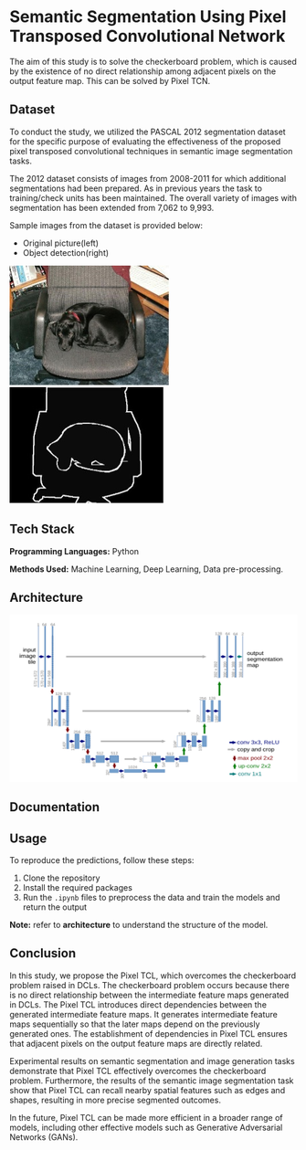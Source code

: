 
#  Semantic Segmentation Using Pixel Transposed Convolutional Network

The aim of this study is to solve the checkerboard problem, which is caused by the existence of no direct relationship among adjacent pixels on the output feature map. This can be solved by Pixel TCN.


## Dataset
To conduct the study, we utilized the PASCAL 2012 segmentation dataset for the specific purpose of evaluating the effectiveness of the proposed pixel transposed convolutional techniques in semantic image segmentation tasks.

The 2012 dataset consists of images from 2008-2011 for which additional segmentations had been prepared. As in previous years the task to training/check units has been maintained. The overall variety of images with segmentation has been extended from 7,062 to 9,993. 

Sample images from the dataset is provided below:
 - Original picture(left) 
 - Object detection(right)

![Screenshot](https://github.com/BharathSimhaK/Semantic-Segmentation-using-Pixel-Transposed-Convolutional-Networks-/blob/main/original%20picture.jpg)
![Screenshot](https://github.com/BharathSimhaK/Semantic-Segmentation-using-Pixel-Transposed-Convolutional-Networks-/blob/main/object%20detection.jpg)

## Tech Stack

**Programming Languages:** Python

**Methods Used:** Machine Learning, Deep Learning, Data pre-processing. 


## Architecture 

![a](https://github.com/BharathSimhaK/Semantic-Segmentation-using-Pixel-Transposed-Convolutional-Networks-/blob/main/architecture.png)

## Documentation




## Usage

To reproduce the predictions, follow these steps:

1. Clone the repository
2. Install the required packages
3. Run the `.ipynb` files to preprocess the data and train the models and return the output

**Note:** refer to **architecture** to understand the structure of the model.   

## Conclusion

In this study, we propose the Pixel TCL, which overcomes the checkerboard problem raised in DCLs. The checkerboard problem occurs because there is no direct relationship between the intermediate feature maps generated in DCLs. The Pixel TCL introduces direct dependencies between the generated intermediate feature maps. It generates intermediate feature maps sequentially so that the later maps depend on the previously generated ones. The establishment of dependencies in Pixel TCL ensures that adjacent pixels on the output feature maps are directly related.

Experimental results on semantic segmentation and image generation tasks demonstrate that Pixel TCL effectively overcomes the checkerboard problem. Furthermore, the results of the semantic image segmentation task show that Pixel TCL can recall nearby spatial features such as edges and shapes, resulting in more precise segmented outcomes.

In the future, Pixel TCL can be made more efficient in a broader range of models, including other effective models such as Generative Adversarial Networks (GANs).
